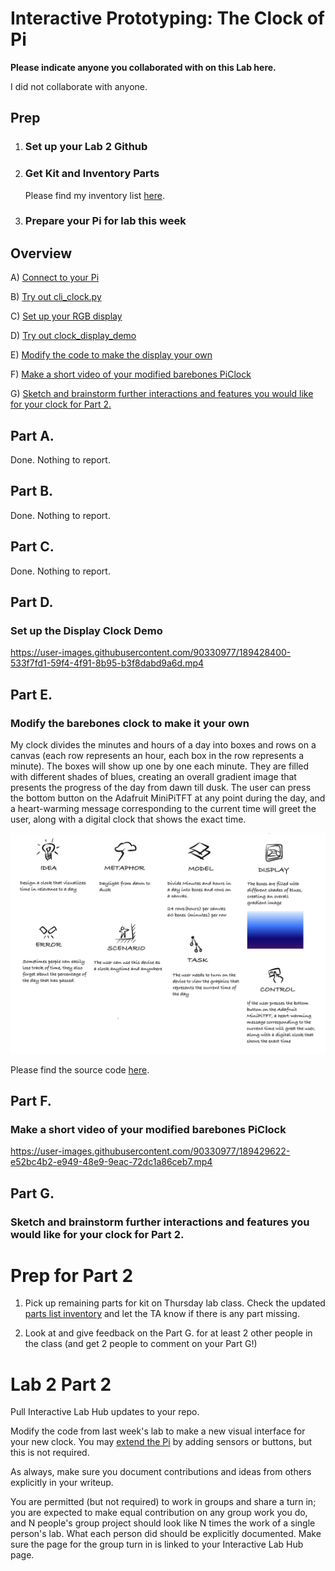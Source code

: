 # Interactive Prototyping: The Clock of Pi

**Please indicate anyone you collaborated with on this Lab here.**

I did not collaborate with anyone.

## Prep

1. ### Set up your Lab 2 Github

2. ### Get Kit and Inventory Parts

   Please find my inventory list [here](https://github.com/jackiejiaqiliu/Interactive-Lab-Hub/blob/Fall2022/Lab%202/partslist.md).

3. ### Prepare your Pi for lab this week


## Overview

A) [Connect to your Pi](#part-a)  

B) [Try out cli_clock.py](#part-b) 

C) [Set up your RGB display](#part-c)

D) [Try out clock_display_demo](#part-d) 

E) [Modify the code to make the display your own](#part-e)

F) [Make a short video of your modified barebones PiClock](#part-f)

G) [Sketch and brainstorm further interactions and features you would like for your clock for Part 2.](#part-g)


## Part A. 

Done. Nothing to report.

## Part B. 

Done. Nothing to report.


## Part C. 

Done. Nothing to report.

## Part D. 
### Set up the Display Clock Demo

https://user-images.githubusercontent.com/90330977/189428400-533f7fd1-59f4-4f91-8b95-b3f8dabd9a6d.mp4

## Part E.
### Modify the barebones clock to make it your own

My clock divides the minutes and hours of a day into boxes and rows on a canvas (each row represents an hour, each box in the row represents a minute). The boxes will show up one by one each minute. They are filled with different shades of blues, creating an overall gradient image that presents the progress of the day from dawn till dusk. The user can press the bottom button on the Adafruit MiniPiTFT at any point during the day, and a heart-warming message corresponding to the current time will greet the user, along with a digital clock that shows the exact time.

![Verplank digram](https://github.com/jackiejiaqiliu/Interactive-Lab-Hub/blob/Fall2022/Lab%202/IDD%20Lab%202%20Part%201E%20-%20Verplank%20Diagram.jpg)

Please find the source code [here](https://github.com/jackiejiaqiliu/Interactive-Lab-Hub/blob/Fall2022/Lab%202/screen_clock.py).

## Part F. 
### Make a short video of your modified barebones PiClock

https://user-images.githubusercontent.com/90330977/189429622-e52bc4b2-e949-48e9-9eac-72dc1a86ceb7.mp4

## Part G. 
### Sketch and brainstorm further interactions and features you would like for your clock for Part 2.



# Prep for Part 2

1. Pick up remaining parts for kit on Thursday lab class. Check the updated [parts list inventory](partslist.md) and let the TA know if there is any part missing.
  

2. Look at and give feedback on the Part G. for at least 2 other people in the class (and get 2 people to comment on your Part G!)

# Lab 2 Part 2

Pull Interactive Lab Hub updates to your repo.

Modify the code from last week's lab to make a new visual interface for your new clock. You may [extend the Pi](Extending%20the%20Pi.md) by adding sensors or buttons, but this is not required.

As always, make sure you document contributions and ideas from others explicitly in your writeup.

You are permitted (but not required) to work in groups and share a turn in; you are expected to make equal contribution on any group work you do, and N people's group project should look like N times the work of a single person's lab. What each person did should be explicitly documented. Make sure the page for the group turn in is linked to your Interactive Lab Hub page. 


